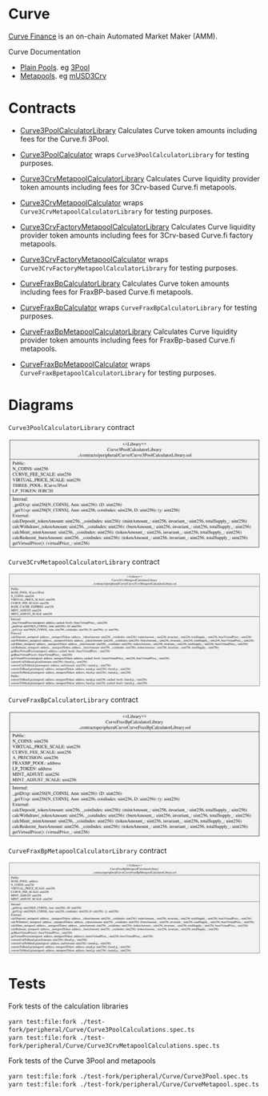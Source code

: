 # Curve

[Curve Finance](https://curve.fi) is an on-chain Automated Market Maker (AMM).

Curve Documentation

-   [Plain Pools](https://curve.readthedocs.io/exchange-pools.html#plain-pools). eg [3Pool](https://etherscan.io/address/0xbEbc44782C7dB0a1A60Cb6fe97d0b483032FF1C7)
-   [Metapools](https://curve.readthedocs.io/exchange-pools.html#metapools). eg [mUSD3Crv](https://etherscan.io/address/0x8474DdbE98F5aA3179B3B3F5942D724aFcdec9f6)

# Contracts

-   [Curve3PoolCalculatorLibrary](./Curve3PoolCalculatorLibrary.sol) Calculates Curve token amounts including fees for the Curve.fi 3Pool.
-   [Curve3PoolCalculator](./Curve3PoolCalculator.sol) wraps `Curve3PoolCalculatorLibrary` for testing purposes.
-   [Curve3CrvMetapoolCalculatorLibrary](./Curve3CrvMetapoolCalculatorLibrary.sol) Calculates Curve liquidity provider token amounts including fees for 3Crv-based Curve.fi metapools.
-   [Curve3CrvMetapoolCalculator](./Curve3CrvMetapoolCalculator.sol) wraps `Curve3CrvMetapoolCalculatorLibrary` for testing purposes.
-   [Curve3CrvFactoryMetapoolCalculatorLibrary](./Curve3CrvFactoryMetapoolCalculatorLibrary.sol) Calculates Curve liquidity provider token amounts including fees for 3Crv-based Curve.fi factory metapools.
-   [Curve3CrvFactoryMetapoolCalculator](./Curve3CrvFactoryMetapoolCalculator.sol) wraps `Curve3CrvFactoryMetapoolCalculatorLibrary` for testing purposes.

-   [CurveFraxBpCalculatorLibrary](./CurveFraxBpCalculatorLibrary.sol) Calculates Curve token amounts including fees for FraxBP-based Curve.fi metapools.
-   [CurveFraxBpCalculator](./CurveFraxBpCalculator.sol) wraps `CurveFraxBpCalculatorLibrary` for testing purposes.
-   [CurveFraxBpMetapoolCalculatorLibrary](./CurveFraxBpMetapoolCalculatorLibrary.sol) Calculates Curve liquidity provider token amounts including fees for FraxBp-based Curve.fi metapools.
-   [CurveFraxBpMetapoolCalculator](./CurveFraxBpMetapoolCalculator.sol) wraps `CurveFraxBpetapoolCalculatorLibrary` for testing purposes.

# Diagrams

`Curve3PoolCalculatorLibrary` contract

![Curve 3Pool Calculator Library](../../../docs/Curve3PoolCalculatorLibrary.svg)

`Curve3CrvMetapoolCalculatorLibrary` contract

![Curve Metapool Calculator Library](../../../docs/Curve3CrvMetapoolCalculatorLibrary.svg)

`CurveFraxBpCalculatorLibrary` contract

![Curve Frax Calculator Library](../../../docs/CurveFraxBpCalculatorLibrary.svg)

`CurveFraxBpMetapoolCalculatorLibrary` contract

![Curve Frax Metapool Calculator Library](../../../docs/CurveFraxBpMetapoolCalculatorLibrary.svg)

# Tests

Fork tests of the calculation libraries

```
yarn test:file:fork ./test-fork/peripheral/Curve/Curve3PoolCalculations.spec.ts
yarn test:file:fork ./test-fork/peripheral/Curve/Curve3CrvMetapoolCalculations.spec.ts
```

Fork tests of the Curve 3Pool and metapools

```
yarn test:file:fork ./test-fork/peripheral/Curve/Curve3Pool.spec.ts
yarn test:file:fork ./test-fork/peripheral/Curve/CurveMetapool.spec.ts
```
